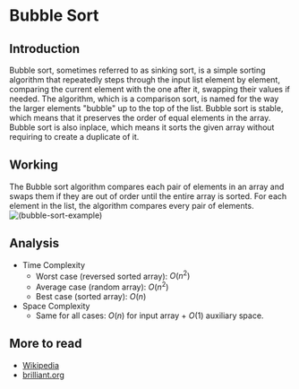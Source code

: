 # Bubble Sort

## Introduction
Bubble sort, sometimes referred to as sinking sort, is a simple sorting algorithm that repeatedly steps through the input list element by element, comparing the current element with the one after it, swapping their values if needed. The algorithm, which is a comparison sort, is named for the way the larger elements "bubble" up to the top of the list. Bubble sort is stable, which means that it preserves the order of equal elements in the array. Bubble sort is also inplace, which means it sorts the given array without requiring to create a duplicate of it.

## Working
The Bubble sort algorithm compares each pair of elements in an array and swaps them if they are out of order until the entire array is sorted. For each element in the list, the algorithm compares every pair of elements.
![(bubble-sort-example)](https://upload.wikimedia.org/wikipedia/commons/c/c8/Bubble-sort-example-300px.gif)

## Analysis
- Time Complexity
    - Worst case (reversed sorted array): $O(n^2)$
    - Average case (random array): $O(n^2)$
    - Best case (sorted array): $O(n)$
- Space Complexity
    - Same for all cases: $O(n)$ for input array + $O(1)$ auxiliary space.

## More to read
- [Wikipedia](https://en.wikipedia.org/wiki/Bubble_sort)
- [brilliant.org](https://brilliant.org/wiki/bubble-sort/)
